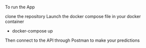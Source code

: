 To run the App

clone the repository
Launch the docker compose file in your docker container
  - docker-compose up

Then connect to the API through Postman to make your predictions
